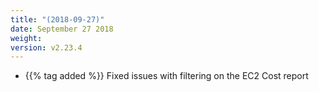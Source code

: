 ```yaml
---
title: "(2018-09-27)"
date: September 27 2018
weight:
version: v2.23.4
---
```


- {{% tag added %}} Fixed issues with filtering on the EC2 Cost report
